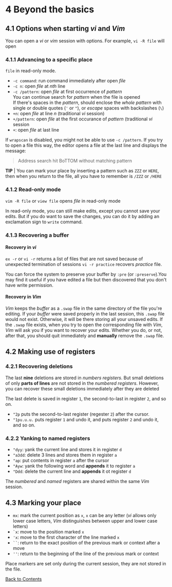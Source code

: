 # 4 Beyond the basics
## 4.1 Options when starting *vi* and *Vim*
You can open a *vi* or *vim* session with options. For example, `vi -R file` will open
### 4.1.1 Advancing to a specific place
`file` in read-only mode.
- `-c command`: run command immediately after open *file*
- `-c n`: open *file* at *nth* line
- `-c /pattern`: open *file* at first occurrence of *pattern*  
    You can continue search for *pattern* when the file is opened  
    If there's spaces in the *pattern*, should enclose the *whole pattern* with single
    or double quotes (`'` or `"`), or *escape* spaces with backslashes (`\`)
- `+n`: open *file* at line *n* (traditional *vi* session)
- `+/pattern`: open *file* at the first occurance of *pattern* (traditional *vi* session
- `+`: open *file* at last line

If `wrapscan` is disabled, you might not be able to use `-c /pattern`. If you try to open
a file this way, the editor opens a file at the last line and displays the message:
> Address search hit BoTTOM without matching pattern

**TIP** | You can mark your place by inserting a pattern such as `ZZZ` or `HERE`, then
when you return to the file, all you have to remember is `/ZZZ` or `/HERE`
### 4.1.2 Read-only mode
`vim -R file` or `view file` opens *file* in read-only mode

In read-only mode, you can still make edits, except you cannot save your edits. But if
you do want to save the changes, you can do it by adding an exclamation sign to `write`
command.
### 4.1.3 Recovering a buffer
#### Recovery in *vi*
`ex -r` or `vi -r` returns a list of files that are not saved because of unexpected
termination of sessions
`vi -r practice` recovers *practice* file.

You can force the system to preserve your buffer by `:pre` (or `:preserve`).You may find
it useful if you have edited a file but then discovered that you don't have write
permission.
#### Recovery in *Vim*
*Vim* keeps the *buffer* as a `.swap` file in the same directory of the file you're
editing. If your *buffer* were saved properly in the last session, this `.swap` file would
not exist. Otherwise, it will be there storing all your unsaved edits. If the `.swap` file
exists, when you try to open the corresponding file with *Vim*, *Vim* will ask you if you
want to recover your edits. Whether you do, or not, after that, you should quit
immediately and **manually** remove the `.swap` file.
## 4.2 Making use of registers
### 4.2.1 Recovering deletions
The last **nine** deletions are stored in *numbers registers*. But small deletions of only
**parts of lines** are not stored in the *numbered registers*. However, you can recover
these small deletions immediately after they are deleted

The last delete is saved in register `1`, the second-to-last in register `2`, and so on.

- `"2p` puts the second-to-last register (regester `2`) after the cursor.
- `"1pu.u.u.` puts register `1` and undo it, and puts register `2` and undo it, and so on.
### 4.2.2 Yanking to named registers
- `"dyy`: yank the current line and stores it in register `d`
- `"a3dd`: delete 3 lines and stores them in register `a`
- `"ap`: put contents in register `a` after the cursor
- `"Ayw`: yank the following word and **appends** it to register `a`
- `"Ddd`: delete the current line and **appends** it ot register `d`

The *numbered* and *named* registers are shared within the same *Vim* session.
## 4.3 Marking your place
- `mx`: mark the current position as `x`, `x` can be any letter (*vi* allows only lower
    case letters, *Vim* distinguishes between upper and lower case letters)
- <code>&#96;x</code>: move to the position marked `x`
- `'x`: move to the first character of the line marked `x`
- <code>&#96;&#96;</code>: return to the exact position of the previous mark or context
    after a move
- `''`: return to the beginning of the line of the previous mark or context

Place markers are set only during the current session, they are not stored in the file.

[Back to Contents](../Contents.md)